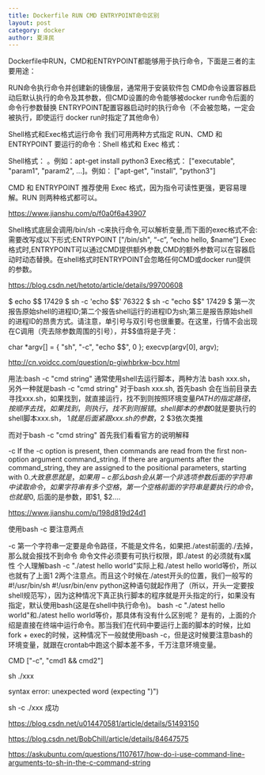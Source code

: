 ```yaml
---
title: Dockerfile RUN CMD ENTRYPOINT命令区别
layout: post
category: docker
author: 夏泽民
---
```

Dockerfile中RUN，CMD和ENTRYPOINT都能够用于执行命令，下面是三者的主要用途：

RUN命令执行命令并创建新的镜像层，通常用于安装软件包
CMD命令设置容器启动后默认执行的命令及其参数，但CMD设置的命令能够被docker run命令后面的命令行参数替换
ENTRYPOINT配置容器启动时的执行命令（不会被忽略，一定会被执行，即使运行 docker run时指定了其他命令）
<!-- more -->
Shell格式和Exec格式运行命令
我们可用两种方式指定 RUN、CMD 和 ENTRYPOINT 要运行的命令：Shell 格式和 Exec 格式：

Shell格式：<instruction> <command>。例如：apt-get install python3
Exec格式：<instruction> ["executable", "param1", "param2", ...]。例如： ["apt-get", "install", "python3"]

CMD 和 ENTRYPOINT 推荐使用 Exec 格式，因为指令可读性更强，更容易理解。RUN 则两种格式都可以。

https://www.jianshu.com/p/f0a0f6a43907


Shell格式底层会调用/bin/sh -c来执行命令,可以解析变量,而下面的exec格式不会:
需要改写成以下形式:ENTRYPOINT ["/bin/sh", “-c”, “echo hello, $name”]
Exec格式时,ENTRYPOINT可以通过CMD提供额外参数,CMD的额外参数可以在容器启动时动态替换。在shell格式时ENTRYPOINT会忽略任何CMD或docker run提供的参数。

https://blog.csdn.net/hetoto/article/details/99700608

$ echo $$ 
17429 
$ sh -c 'echo $$' 
76322 
$ sh -c "echo $$" 
17429 
$ 
第一次报告原始shell的进程ID;第二个报告shell运行的进程ID为sh;第三是报告原始shell的进程ID的昂贵方式。请注意，单引号与双引号也很重要。在这里，行情不会出现在C调用（壳去除参数周围的引号），并$$值将是子壳：

char *argv[] = { "sh", "-c", "echo $$", 0 }; 
execvp(argv[0], argv); 

http://cn.voidcc.com/question/p-giwhbrkw-bcv.html

用法:bash -c "cmd string"
通常使用shell去运行脚本，两种方法 bash xxx.sh，另外一种就是bash -c "cmd string"
对于bash xxx.sh, 首先bash 会在当前目录去寻找xxx.sh，如果找到，就直接运行，找不到则按照环境变量$PATH的指定路径，按顺序去找，如果找到，则执行，找不到则报错。
shell脚本的参数$0就是要执行的shell脚本xxx.sh， $1就是后面紧跟xxx.sh的参数，$2 $3依次类推

而对于bash -c "cmd string"
首先我们看看官方的说明解释

-c        If the -c option is present, then commands are read from the first non-option argument command_string.  If there are arguments after the command_string, they are
           assigned to the positional parameters, starting with $0.
大致意思就是，如果用-c 那么bash 会从第一个非选项参数后面的字符串中读取命令，如果字符串有多个空格，第一个空格前面的字符串是要执行的命令，也就是$0, 后面的是参数，即$1, $2....

https://www.jianshu.com/p/198d819d24d1

使用bash -c 要注意两点

-c 第一个字符串一定要是命令路径，不能是文件名，如果把./atest前面的./去掉，那么就会报找不到命令
命令文件必须要有可执行权限，即./atest 的必须就有x属性
个人理解bash -c "./atest hello world"实际上和./atest hello world等价，所以也就有了上面1 2两个注意点。而且这个时候在./atest开头的位置，我们一般写的#!/usr/bin/sh #!/usr/bin/env python这种语句就起作用了（所以，开头一定要按shell规范写），因为这种情况下真正执行脚本的程序就是开头指定的行，如果没有指定，默认使用bash(这是在shell中执行命令)。 bash -c "./atest hello world"和./atest hello world等价，那具体有没有什么区别呢？ 是有的，上面的介绍是直接在终端中运行命令。那当我们在代码中要运行上面的脚本的时候，比如fork + exec的时候，这种情况下一般就使用bash -c，但是这时候要注意bash的环境变量，就跟在crontab中跑这个脚本差不多，千万注意环境变量。

CMD ["-c", "cmd1 && cmd2"]

sh ./xxx

syntax error: unexpected word (expecting ")")

sh -c ./xxx 成功

https://blog.csdn.net/u014470581/article/details/51493150

https://blog.csdn.net/BobChill/article/details/84647575

https://askubuntu.com/questions/1107617/how-do-i-use-command-line-arguments-to-sh-in-the-c-command-string






